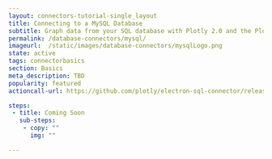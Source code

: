 ```yaml
---
layout: connectors-tutorial-single_layout
title: Connecting to a MySQL Database
subtitle: Graph data from your SQL database with Plotly 2.0 and the Plotly Database Connector. 
permalink: /database-connectors/mysql/
imageurl:  /static/images/database-connectors/mysqlLogo.png
state: active
tags: connectorbasics
section: Basics
meta_description: TBD
popularity: featured
actioncall-url: https://github.com/plotly/electron-sql-connector/releases

steps:
 - title: Coming Soon
   sub-steps:
    - copy: ""
      img: ""

---
```

